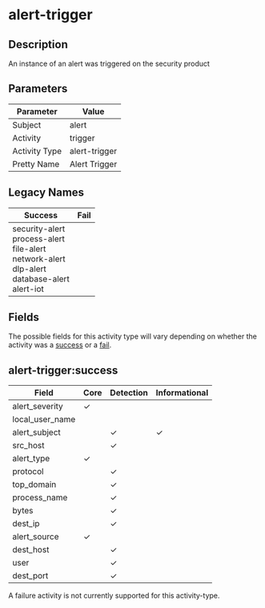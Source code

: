 alert-trigger
=============

Description
-----------
An instance of an alert was triggered on the security product

Parameters
----------
| Parameter     | Value         |
| ------------- | ------------- |
| Subject       | alert         |
| Activity      | trigger       |
| Activity Type | alert-trigger |
| Pretty Name   | Alert Trigger |

Legacy Names
------------
| Success                                                                                                        | Fail |
| -------------------------------------------------------------------------------------------------------------- | ---- |
| security-alert<br>process-alert<br>file-alert<br>network-alert<br>dlp-alert<br>database-alert<br>alert-iot<br> |      |

Fields
------

The possible fields for this activity type will vary depending on whether the activity was a [success](#alert-triggersuccess) or a [fail](#alert-triggerfail).


alert-trigger:success
---------------------

| Field           | Core     | Detection | Informational |
| --------------- | -------- | --------- | ------------- |
| alert_severity  | &#10003; |           |               |
| local_user_name |          |           |               |
| alert_subject   |          | &#10003;  | &#10003;      |
| src_host        |          | &#10003;  |               |
| alert_type      | &#10003; |           |               |
| protocol        |          | &#10003;  |               |
| top_domain      |          | &#10003;  |               |
| process_name    |          | &#10003;  |               |
| bytes           |          | &#10003;  |               |
| dest_ip         |          | &#10003;  |               |
| alert_source    | &#10003; |           |               |
| dest_host       |          | &#10003;  |               |
| user            |          | &#10003;  |               |
| dest_port       |          | &#10003;  |               |

A failure activity is not currently supported for this activity-type.